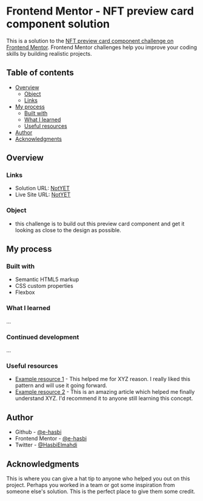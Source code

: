 # Frontend Mentor - NFT preview card component solution

This is a solution to the [NFT preview card component challenge on Frontend Mentor](https://www.frontendmentor.io/challenges/nft-preview-card-component-SbdUL_w0U). Frontend Mentor challenges help you improve your coding skills by building realistic projects. 

## Table of contents

- [Overview](#overview)
  - [Object](#object) 
  - [Links](#links)
- [My process](#my-process)
  - [Built with](#built-with)
  - [What I learned](#what-i-learned)
  - [Useful resources](#useful-resources)
- [Author](#author)
- [Acknowledgments](#acknowledgments)

## Overview


### Links

- Solution URL: [NotYET]()
- Live Site URL: [NotYET]()

### Object

- this challenge is to build out this preview card component and get it looking as close to the design as possible.

## My process

### Built with

- Semantic HTML5 markup
- CSS custom properties
- Flexbox


### What I learned

...

### Continued development

...

### Useful resources

- [Example resource 1](https://www.example.com) - This helped me for XYZ reason. I really liked this pattern and will use it going forward.
- [Example resource 2](https://www.example.com) - This is an amazing article which helped me finally understand XYZ. I'd recommend it to anyone still learning this concept.

## Author

- Github - [@e-hasbi](https://github.com/e-hasbi/)
- Frontend Mentor - [@e-hasbi](https://www.frontendmentor.io/profile/e-hasbi)
- Twitter - [@HasbiElmahdi](https://twitter.com/HasbiElmahdi)


## Acknowledgments

This is where you can give a hat tip to anyone who helped you out on this project. Perhaps you worked in a team or got some inspiration from someone else's solution. This is the perfect place to give them some credit.


